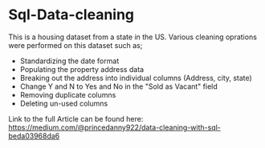 # Sql-Data-cleaning
This is a housing dataset from  a state in the US. Various cleaning oprations were performed on this dataset such as;
- Standardizing the date format
- Populating the property address data
- Breaking out the address into individual columns (Address, city, state)
- Change Y and N to Yes and No in the "Sold as Vacant" field
- Removing duplicate columns
- Deleting un-used columns

Link to the full Article can be found here:  https://medium.com/@princedanny922/data-cleaning-with-sql-beda03968da6

